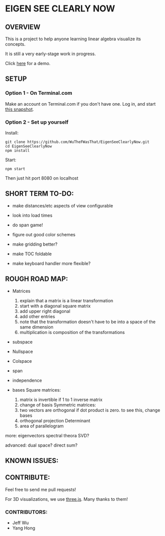 # EIGEN SEE CLEARLY NOW #

## OVERVIEW ##

This is a project to help anyone learning linear algebra visualize its concepts.

It is still a very early-stage work in progress.

Click [here](https://jeffwu-eigen.terminal.com/) for a demo.

## SETUP ##

### Option 1 - On Terminal.com ###

Make an account on Terminal.com if you don't have one.
Log in, and start [this snapshot](https://www.terminal.com/snapshot/c0409926af9adfefb358320c21dcd53f883a778e75dde28f360a917c7ffad442).

### Option 2 - Set up yourself ###

Install:

    git clone https://github.com/WuTheFWasThat/EigenSeeClearlyNow.git
    cd EigenSeeClearlyNow
    npm install

Start:

    npm start

Then just hit port 8080 on localhost

## SHORT TERM TO-DO: ##

- make distances/etc aspects of view configurable

- look into load times

- do span game!

- figure out good color schemes
- make gridding better?
- make TOC foldable
- make keyboard handler more flexible?

## ROUGH ROAD MAP: ##

- Matrices
  1. explain that a matrix is a linear transformation
  2. start with a diagonal square matrix
  3. add upper right diagonal
  4. add other entries
  5. note that the transformation doesn't have to be into a space of the same dimension
  6. multiplication is composition of the transformations

- subspace
- Nullspace
- Colspace
- span
- independence
- bases
Square matrices:
  1. matrix is invertible if 1 to 1 inverse matrix
  2. change of basis
  Symmetric matrices:
  2. two vectors are orthogonal if dot product is zero.
     to see this, change bases
  3. orthogonal projection
  Determinant
  1. area of parallelogram

more:
  eigenvectors
  spectral theora
  SVD?

advanced:
  dual space?
  direct sum?

## KNOWN ISSUES: ##

## CONTRIBUTE: ##

Feel free to send me pull requests!

For 3D visualizations, we use [three.js](https://github.com/mrdoob/three.js).  Many thanks to them!

### CONTRIBUTORS: ###
- Jeff Wu
- Yang Hong
